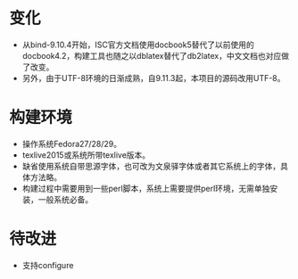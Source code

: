 
# 变化
* 从bind-9.10.4开始，ISC官方文档使用docbook5替代了以前使用的docbook4.2，构建工具也随之以dblatex替代了db2latex，中文文档也对应做了改变。
* 另外，由于UTF-8环境的日渐成熟，自9.11.3起，本项目的源码改用UTF-8。

# 构建环境
* 操作系统Fedora27/28/29。
* texlive2015或系统所带texlive版本。
* 缺省使用系统自带思源字体，也可改为文泉驿字体或者其它系统上的字体，具体方法略。
* 构建过程中需要用到一些perl脚本，系统上需要提供perl环境，无需单独安装，一般系统必备。

# 待改进
* 支持configure
